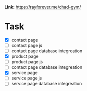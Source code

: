 **Link:** https://rayforever.me/chad-gym/

# Task

- [x] contact page
- [ ] contact page js
- [ ] contact page database integreation
- [x] product page
- [ ] product page js
- [ ] contact page database integreation
- [x] service page
- [ ] service page js
- [ ] service page database integreation
